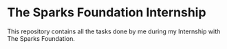 # The Sparks Foundation Internship

This repository contains all the tasks done by me during my Internship with The Sparks Foundation.
